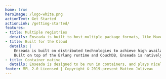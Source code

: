 ```yaml
---
home: true
heroImage: /logo-white.png
actionText: Get Started
actionLink: /getting-started/
features:
- title: Multiple registries
  details: Enseada is built to host multiple package formats, like Maven and NPM packages, Docker images and Ruby gems.
- title: Built for the Cloud
  details: |
    Enseada is built on distributed technologies to achieve high availability and easy horizontal scaling.
    Built on top of the Erlang runtime and CouchDB, Enseada is natively distributed and fault-tolerant, reaching high degrees of reliability and security. The storage engine is compatible with many object storage providers to efficiently store your packages in the Cloud.
- title: Container native
  details: Enseada is designed to be run in containers, and plays nicely with orchestration tools such as Kubernetes and Swarm.
footer: MPL 2.0 Licensed | Copyright © 2019-present Matteo Joliveau
---
```

